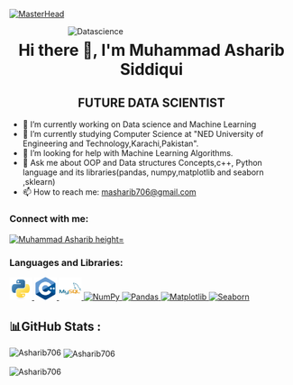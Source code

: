 [![MasterHead](https://images.squarespace-cdn.com/content/v1/5fce63270356d927d7eecdbd/fa356936-e271-46c0-8668-29d2b1fbd73c/landscape_illustr_ML_AI_Data.png)](https://github.com/Asharib706)

<img align="right" alt="Datascience" width="400" src="https://www.cloudyml.com/wp-content/uploads/2022/06/data-analytics-services-image.gif">
<h1 align="center">Hi there 👋, I'm  Muhammad Asharib Siddiqui</h1>
<h2 align="center">FUTURE DATA SCIENTIST</h2>


- 🔭 I’m currently working on Data science and Machine Learning
- 🌱 I’m currently studying Computer Science at "NED University of Engineering and Technology,Karachi,Pakistan".
- 🤔 I’m looking for help with Machine Learning Algorithms.
- 💬 Ask me about OOP and Data structures Concepts,c++, Python language and its libraries(pandas, numpy,matplotlib and seaborn ,sklearn)
- 📫 How to reach me: masharib706@gmail.com

<!--
**Asharib706/Asharib706** is a ✨ _special_ ✨ repository because its `README.md` (this file) appears on your GitHub profile.

Here are some ideas to get you started:

- 🔭 I’m currently working on Data science and Machine Learning
- 🌱 I’m currently studying Computer Science at "NED University of Engineering and Technology,Karachi,Pakistan".
- 🤔 I’m looking for help with Machine Learning Algorithms.
- 💬 Ask me about OOP and Data structures Concepts,c++, Python language and its libraries(pandas, numpy,matplotlib and seaborn ,sklearn)
- 📫 How to reach me: masharib706@gmail.com
-->
<h3 align="left">Connect with me:</h3>
<p align="left">
<a href="https://www.linkedin.com/in/muhammad-asharib-ba1925242/" target="blank"><img align="center" src="https://raw.githubusercontent.com/rahuldkjain/github-profile-readme-generator/master/src/images/icons/Social/linked-in-alt.svg" alt="Muhammad Asharib height="30" width="40" /></a>
</p>
<h3 align="left">Languages and Libraries:</h3>
<p align="left">  <a href="https://www.python.org" target="_blank" rel="noreferrer"> <img src="https://raw.githubusercontent.com/devicons/devicon/master/icons/python/python-original.svg" alt="python" width="40" height="40"/> </a></a><a href="https://www.w3schools.com/cpp/" target="_blank" rel="noreferrer"> <img src="https://raw.githubusercontent.com/devicons/devicon/master/icons/cplusplus/cplusplus-original.svg" alt="cplusplus" width="40" height="40"/> </a><a href="https://www.mysql.com/" target="_blank" rel="noreferrer"> <img src="https://raw.githubusercontent.com/devicons/devicon/master/icons/mysql/mysql-original-wordmark.svg" alt="mysql" width="40" height="40"/> </a> <a href="https://numpy.org/devdocs/user/whatisnumpy.html"_blank" rel="noreferrer"> <img src="https://numpy.org/images/logo.svg" alt="NumPy" width="40" height="40"/> </a>
<a href="https://pandas.pydata.org/docs/getting_started/intro_tutorials/index.html"_blank" rel="noreferrer"> <img src="https://seeklogo.com/images/P/pandas-logo-776F6D45BB-seeklogo.com.png" alt="Pandas" width="40" height="40"/> </a>
<a href="https://matplotlib.org/stable/tutorials/index"_blank" rel="noreferrer"> <img src="https://matplotlib.org/_static/logo_dark.svg" alt="Matplotlib" width="40" height="40"/> </a>
<a href="https://seaborn.pydata.org/tutorial.html"_blank" rel="noreferrer"> <img src="https://seaborn.pydata.org/_static/logo-wide-lightbg.svg" alt="Seaborn" width="40" height="40"/> </a>


## 📊GitHub Stats :

<p><img align="left" src="https://github-readme-stats.vercel.app/api/top-langs?username=Asharib706&show_icons=true&locale=en&layout=compact&theme=defautlt" alt="Asharib706" /></p>

<p>&nbsp;<img align="center" src="https://github-readme-stats.vercel.app/api?username=Asharib706&show_icons=true&locale=en&theme=default" alt="Asharib706" /></p>


<p><img align="center" src="https://github-readme-streak-stats.herokuapp.com/?user=Asharib706&&theme=default" alt="Asharib706" /></p>


